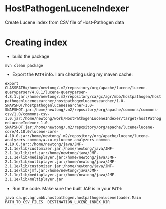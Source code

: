 HostPathogenLuceneIndexer
=========================

Create Lucene index from CSV file of Host-Pathogen data



Creating index
================

* build the package

`mvn clean package`

* Export the `PATH` info. I am cheating using my maven cache:

`export CLASSPATH=/home/newtong/.m2/repository/org/apache/lucene/lucene-queryparser/4.8.1/lucene-queryparser-4.8.1.jar:/home/newtong/.m2/repository/ca/gc/agr/mbb/hostpathogen/hostpathogenlucenesearcher/hostpathogenlucenesearcher/1.0-SNAPSHOT/hostpathogenlucenesearcher-1.0-SNAPSHOT.jar:/home/newtong/.m2/repository/org/apache/commons/commons-csv/1.0/commons-csv-1.0.jar:/home/newtong/work/HostPathogenLuceneIndexer/target/hostPathogenLuceneIndexer-1.0-SNAPSHOT.jar:/home/newtong/.m2/repository/org/apache/lucene/lucene-core/4.10.0/lucene-core-4.10.0.jar:/home/newtong/.m2/repository/org/apache/lucene/lucene-analyzers-common/4.10.0/lucene-analyzers-common-4.10.0.jar::/home/newtong/java/JMF-2.1.1e/lib/customizer.jar:/home/newtong/java/JMF-2.1.1e/lib/jmf.jar:/home/newtong/java/JMF-2.1.1e/lib/mediaplayer.jar:/home/newtong/java/JMF-2.1.1e/lib/multiplayer.jar:/home/newtong/java/JMF-2.1.1e/lib/customizer.jar:/home/newtong/java/JMF-2.1.1e/lib/jmf.jar:/home/newtong/java/JMF-2.1.1e/lib/mediaplayer.jar:/home/newtong/java/JMF-2.1.1e/lib/multiplayer.jar`

* Run the code. Make sure the built JAR is in your `PATH`:

`java ca.gc.agr.mbb.hostpathogen.hostpathogenluceneloader.Main PATH_TO_CSV_FILES  DESTINATION_LUCENE_INDEX_DIR`



